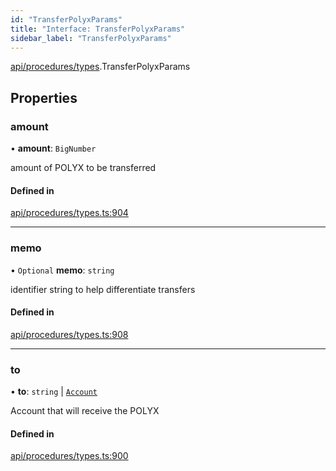 ```yaml
---
id: "TransferPolyxParams"
title: "Interface: TransferPolyxParams"
sidebar_label: "TransferPolyxParams"
---
```


[api/procedures/types](../../../../../modules/API/Procedures/Types/Types.md).TransferPolyxParams

## Properties

### amount

• **amount**: `BigNumber`

amount of POLYX to be transferred

#### Defined in

[api/procedures/types.ts:904](https://github.com/PolymeshAssociation/polymesh-sdk/blob/5b946f904/src/api/procedures/types.ts#L904)

___

### memo

• `Optional` **memo**: `string`

identifier string to help differentiate transfers

#### Defined in

[api/procedures/types.ts:908](https://github.com/PolymeshAssociation/polymesh-sdk/blob/5b946f904/src/api/procedures/types.ts#L908)

___

### to

• **to**: `string` \| [`Account`](../../../../../classes/API/Entities/Account/Account.md)

Account that will receive the POLYX

#### Defined in

[api/procedures/types.ts:900](https://github.com/PolymeshAssociation/polymesh-sdk/blob/5b946f904/src/api/procedures/types.ts#L900)
